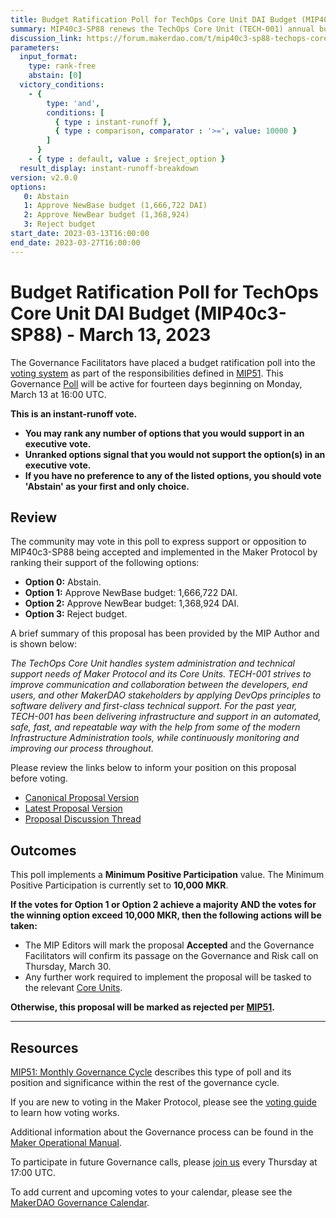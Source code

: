 ```yaml
---
title: Budget Ratification Poll for TechOps Core Unit DAI Budget (MIP40c3-SP88) - March 13, 2023
summary: MIP40c3-SP88 renews the TechOps Core Unit (TECH-001) annual budget from April 1st 2023 through to March 31st 2024.
discussion_link: https://forum.makerdao.com/t/mip40c3-sp88-techops-core-unit-dai-budget/19017
parameters:
  input_format:
    type: rank-free
    abstain: [0]
  victory_conditions:
    - {
        type: 'and',
        conditions: [
          { type : instant-runoff },
          { type : comparison, comparator : '>=', value: 10000 }
        ]
      }
    - { type : default, value : $reject_option }
  result_display: instant-runoff-breakdown
version: v2.0.0
options:
   0: Abstain
   1: Approve NewBase budget (1,666,722 DAI)
   2: Approve NewBear budget (1,368,924)
   3: Reject budget
start_date: 2023-03-13T16:00:00
end_date: 2023-03-27T16:00:00
---
```

# Budget Ratification Poll for TechOps Core Unit DAI Budget (MIP40c3-SP88) - March 13, 2023

The Governance Facilitators have placed a budget ratification poll into the [voting system](https://vote.makerdao.com/polling) as part of the responsibilities defined in [MIP51](https://mips.makerdao.com/mips/details/MIP51). This Governance [Poll](https://manual.makerdao.com/governance/governance-cycle/weekly-governance-cycle#weekly-governance-cycle-definitions-mip16c1) will be active for fourteen days beginning on Monday, March 13 at 16:00 UTC.

**This is an instant-runoff vote.**
- **You may rank any number of options that you would support in an executive vote.**
- **Unranked options signal that you would not support the option(s) in an executive vote.**
- **If you have no preference to any of the listed options, you should vote 'Abstain' as your first and only choice.**

## Review

The community may vote in this poll to express support or opposition to MIP40c3-SP88 being accepted and implemented in the Maker Protocol by ranking their support of the following options:
* **Option 0:** Abstain.
* **Option 1:** Approve NewBase budget: 1,666,722 DAI.
* **Option 2:** Approve NewBear budget: 1,368,924 DAI.
* **Option 3:** Reject budget.

A brief summary of this proposal has been provided by the MIP Author and is shown below:

*The TechOps Core Unit handles system administration and technical support needs of Maker Protocol and its Core Units. TECH-001 strives to improve communication and collaboration between the developers, end users, and other MakerDAO stakeholders by applying DevOps principles to software delivery and first-class technical support. For the past year, TECH-001 has been delivering infrastructure and support in an automated, safe, fast, and repeatable way with the help from some of the modern Infrastructure Administration tools, while continuously monitoring and improving our process throughout.*

Please review the links below to inform your position on this proposal before voting.
* [Canonical Proposal Version](https://github.com/makerdao/mips/blob/3acee4a1998e2521c6020be8c1603ce1346db34c/MIP40/MIP40c3-Subproposals/MIP40c3-SP88.md)
* [Latest Proposal Version](https://mips.makerdao.com/mips/details/MIP40c3SP88)
* [Proposal Discussion Thread](https://forum.makerdao.com/t/mip40c3-sp88-techops-core-unit-dai-budget/19017)

## Outcomes

This poll implements a **Minimum Positive Participation** value. The Minimum Positive Participation is currently set to **10,000 MKR**.

**If the votes for Option 1 or Option 2 achieve a majority AND the votes for the winning option exceed 10,000 MKR, then the following actions will be taken:**
* The MIP Editors will mark the proposal **Accepted** and the Governance Facilitators will confirm its passage on the Governance and Risk call on Thursday, March 30.
* Any further work required to implement the proposal will be tasked to the relevant [Core Units](https://mips.makerdao.com/mips/details/MIP38#mip38c2-core-unit-state).

**Otherwise, this proposal will be marked as rejected per [MIP51](https://mips.makerdao.com/mips/details/MIP51#mip51c2-ratification-poll).**

---

## Resources

[MIP51: Monthly Governance Cycle](https://mips.makerdao.com/mips/details/MIP51) describes this type of poll and its position and significance within the rest of the governance cycle.

If you are new to voting in the Maker Protocol, please see the [voting guide](https://manual.makerdao.com/governance/voting-in-makerdao/on-chain-governance) to learn how voting works.

Additional information about the Governance process can be found in the [Maker Operational Manual](https://manual.makerdao.com).

To participate in future Governance calls, please [join us](https://forum.makerdao.com/tag/pubcall-:-governance-and-risk) every Thursday at 17:00 UTC.

To add current and upcoming votes to your calendar, please see the [MakerDAO Governance Calendar](https://manual.makerdao.com/makerdao/calendars/governance-calendar).
